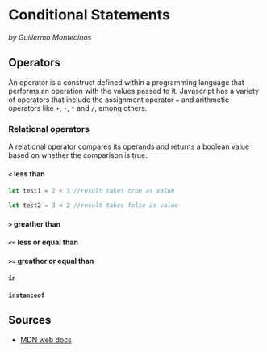 # Conditional Statements
*by Guillermo Montecinos*

## Operators
An operator is a construct defined within a programming language that performs an operation with the values passed to it. Javascript has a variety of operators that include the assignment operator `=` and arithmetic operators like `+`, `-`, `*` and `/`, among others.
### Relational operators
A relational operator compares its operands and returns a boolean value based on whether the comparison is true.

#### `<` less than
```js
let test1 = 2 < 3 //result takes true as value

let test2 = 3 < 2 //result takes false as value
```
#### `>` greather than
#### `<=` less or equal than
#### `>=` greather or equal than
#### `in` 
#### `instanceof`

## Sources
* [MDN web docs](https://developer.mozilla.org/en-US/docs/Web/JavaScript/Guide/Expressions_and_Operators)